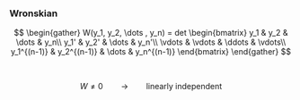 ### Wronskian

$$
\begin{gather}
W(y_1, y_2, \dots , y_n) = det
\begin{bmatrix}
y_1 & y_2 & \dots & y_n\\
y_1' & y_2' & \dots & y_n'\\
\vdots & \vdots & \ddots & \vdots\\
y_1^{(n-1)} & y_2^{(n-1)} & \dots & y_n^{(n-1)}
\end{bmatrix}
\end{gather}
$$

<br>

$$W \neq 0 \qquad \rightarrow \qquad \text{linearly independent}$$

